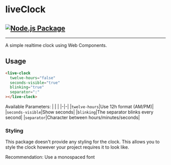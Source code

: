 # liveClock

## [![Node.js Package](https://github.com/twihno/liveClock/actions/workflows/npm-publish.yml/badge.svg)](https://github.com/twihno/liveClock/actions/workflows/npm-publish.yml)

---

A simple realtime clock using Web Components.

## Usage

```html
<live-clock
  twelve-hours="false"
  seconds-visible="true"
  blinking="true"
  separator=":"
></live-clock>
```

Available Parameters:
| | |
|-|-|
|`twelve-hours`|Use 12h format (AM/PM)|
|`seconds-visible`|Show seconds|
|`blinking`|The separator blinks every second|
|`separator`|Character between hours/minutes/seconds|

### Styling

This package doesn't provide any styling for the clock. This allows you to style the clock however your project requires it to look like.

Recommendation: Use a monospaced font
